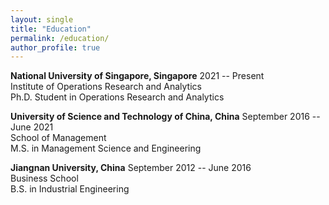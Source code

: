 ```yaml
---
layout: single
title: "Education"
permalink: /education/
author_profile: true
---
```


**National University of Singapore, Singapore**    2021 -- Present            
Institute of Operations Research and Analytics  
Ph.D. Student in Operations Research and Analytics
                   
**University of Science and Technology of China, China**   September 2016 -- June 2021     
School of Management  
M.S. in Management Science and Engineering
                   
**Jiangnan University, China**         September 2012 -- June 2016    
Business School  
B.S. in Industrial Engineering